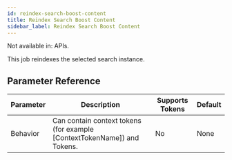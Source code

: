 ```yaml
---
id: reindex-search-boost-content
title: Reindex Search Boost Content
sidebar_label: Reindex Search Boost Content
---
```


Not available in: APIs.


This job reindexes the selected search instance.

## Parameter Reference
| Parameter | Description | Supports Tokens | Default |
| -- | -- | -- | -- |
| Behavior | Can contain context tokens (for example [ContextTokenName]) and Tokens. | No | None |

